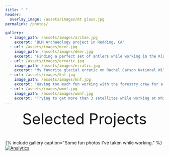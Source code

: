 ```yaml
---
title: " "
header:
  overlay_image: /assets/images/mt glass.jpg
permalink: /photos/

gallery:
  - image_path: /assets/images/archae.jpg
    excerpt: "BLM Archaeology project in Redding, CA"
  - url: /assets/images/deer.jpg
    image_path: /assets/images/deer.jpg
    excerpt: "Finding a perfect set of antlers while working in the Klamath National Forest"
  - url: /assets/images/erratic.jpg
    image_path: /assets/images/erratic.jpg
    excerpt: "My favorite glacial erratic on Rachel Carson National Wildlife Refuge"
  - url: /assets/images/knf.jpg
    image_path: /assets/images/knf.jpg
    excerpt: "Having too much fun working with the forestry crew for a day"
  - url: /assets/images/wmnf.jpg
    image_path: /assets/images/wmnf.jpg
    excerpt: "Trying to get more than 3 satellites while working at White Mountain National Forest"
---
```



<div style="margin-bottom:1cm" align="center"><font size="55">Selected Projects</font></div>

{% include gallery caption="Some fun photos I've taken while working." %}
[![Analytics](https://ga-beacon.appspot.com/UA-105425818-1/_Portfolio)](https://github.com/kmp24/kmp24.github.io)

<!------------------------------- FOOTER --------------------------------->
